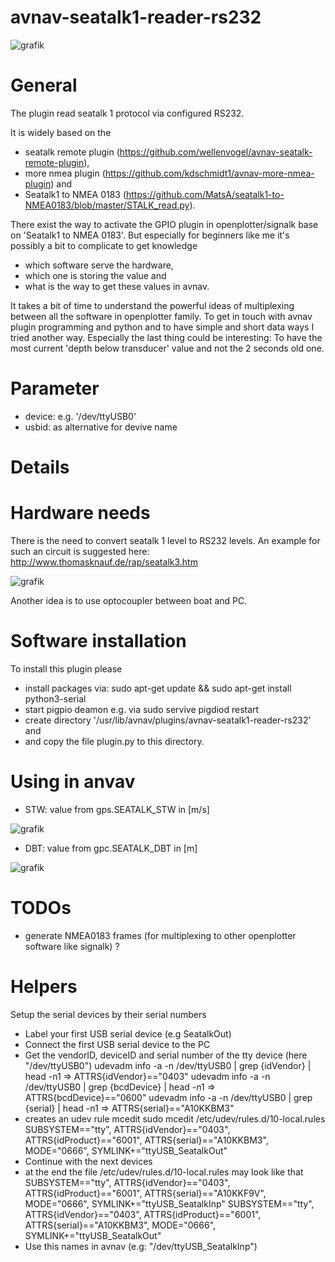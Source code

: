 # avnav-seatalk1-reader-rs232
![grafik](https://user-images.githubusercontent.com/98450191/153623654-01c26f56-17bb-4a65-a76a-2ed3d991d7aa.png)

# General

The plugin read seatalk 1 protocol via configured RS232.

It is widely based on the
- seatalk remote plugin (https://github.com/wellenvogel/avnav-seatalk-remote-plugin),
- more nmea plugin      (https://github.com/kdschmidt1/avnav-more-nmea-plugin) and
- Seatalk1 to NMEA 0183 (https://github.com/MatsA/seatalk1-to-NMEA0183/blob/master/STALK_read.py).

There exist the way to activate the GPIO plugin in openplotter/signalk base on 'Seatalk1 to NMEA 0183'.
But especially for beginners like me it's possibly a bit to complicate to get knowledge 
- which software serve the hardware, 
- which one is storing the value and 
- what is the way to get these values in avnav.

It takes a bit of time to understand the powerful ideas of multiplexing between all the software in openplotter family.
To get in touch with avnav plugin programming and python and to have simple and short data ways I tried another way.
Especially the last thing could be interesting: To have the most current 'depth below transducer' value and not the 2 seconds old one.

# Parameter

- device: e.g. '/dev/ttyUSB0'
- usbid: as alternative for devive name

# Details

# Hardware needs

There is the need to convert seatalk 1 level to RS232 levels.
An example for such an circuit is suggested here: http://www.thomasknauf.de/rap/seatalk3.htm

![grafik](https://user-images.githubusercontent.com/98450191/153572739-ca93722a-7c4f-4cb3-abc5-d087621b8b64.png)

Another idea is to use optocoupler between boat and PC.

# Software installation

To install this plugin please 
- install packages via: sudo apt-get update && sudo apt-get install python3-serial
- start pigpio deamon e.g. via sudo servive pigdiod restart
- create directory '/usr/lib/avnav/plugins/avnav-seatalk1-reader-rs232' and 
- and copy the file plugin.py to this directory.

# Using in anvav
- STW: value from gps.SEATALK_STW in [m/s]

![grafik](https://user-images.githubusercontent.com/98450191/153569250-92ccd43b-df36-41cf-88ca-6f6340052a29.png)

- DBT: value from gpc.SEATALK_DBT in [m]

![grafik](https://user-images.githubusercontent.com/98450191/153557342-b5453d97-4b93-4f32-a148-b5365c5bd431.png)

# TODOs
- generate NMEA0183 frames (for multiplexing to other openplotter software like signalk) ?

# Helpers
Setup the serial devices by their serial numbers
- Label your first USB serial device (e.g SeatalkOut)
- Connect the first USB serial device to the PC
- Get the vendorID, deviceID and serial number of the tty device (here "/dev/ttyUSB0")
   udevadm info -a -n /dev/ttyUSB0 | grep {idVendor} | head -n1  => ATTRS{idVendor}=="0403" 
   udevadm info -a -n /dev/ttyUSB0 | grep {bcdDevice} | head -n1 => ATTRS{bcdDevice}=="0600"
   udevadm info -a -n /dev/ttyUSB0 | grep {serial} | head -n1    => ATTRS{serial}=="A10KKBM3"
- creates an udev rule
  mcedit sudo mcedit /etc/udev/rules.d/10-local.rules
   SUBSYSTEM=="tty", ATTRS{idVendor}=="0403", ATTRS{idProduct}=="6001", ATTRS{serial}=="A10KKBM3", MODE="0666", SYMLINK+="ttyUSB_SeatalkOut"
- Continue with the next devices
- at the end the file /etc/udev/rules.d/10-local.rules may look like that
    SUBSYSTEM=="tty", ATTRS{idVendor}=="0403", ATTRS{idProduct}=="6001", ATTRS{serial}=="A10KKF9V", MODE="0666", SYMLINK+="ttyUSB_SeatalkInp"
    SUBSYSTEM=="tty", ATTRS{idVendor}=="0403", ATTRS{idProduct}=="6001", ATTRS{serial}=="A10KKBM3", MODE="0666", SYMLINK+="ttyUSB_SeatalkOut"
- Use this names in avnav (e.g: "/dev/ttyUSB_SeatalkInp")

